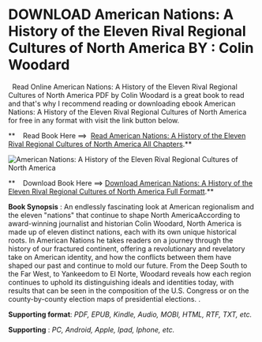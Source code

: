  **DOWNLOAD American Nations: A History of the Eleven Rival Regional Cultures of North America BY : Colin Woodard**
==================================================================================================================

  Read Online American Nations: A History of the Eleven Rival Regional Cultures of North America PDF by Colin Woodard is a great book to read and that's why I recommend reading or downloading ebook American Nations: A History of the Eleven Rival Regional Cultures of North America for free in any format with visit the link button below.

**    Read Book Here ==>  [Read American Nations: A History of the Eleven Rival Regional Cultures of North America All Chapters](https://goodreadbook.site/?book=0143122029).**

![American Nations: A History of the Eleven Rival Regional Cultures of North America](https://i.gr-assets.com/images/S/compressed.photo.goodreads.com/books/1387408181l/13542877.jpg)

**    Download Book Here ==> [Download American Nations: A History of the Eleven Rival Regional Cultures of North America Full Formatt](https://goodreadbook.site/?book=0143122029).**

**Book Synopsis** : An endlessly fascinating look at American regionalism and the eleven "nations" that continue to shape North AmericaAccording to award-winning journalist and historian Colin Woodard, North America is made up of eleven distinct nations, each with its own unique historical roots. In American Nations he takes readers on a journey through the history of our fractured continent, offering a revolutionary and revelatory take on American identity, and how the conflicts between them have shaped our past and continue to mold our future. From the Deep South to the Far West, to Yankeedom to El Norte, Woodard reveals how each region continues to uphold its distinguishing ideals and identities today, with results that can be seen in the composition of the U.S. Congress or on the county-by-county election maps of presidential elections. .

**Supporting format**: _PDF, EPUB, Kindle, Audio, MOBI, HTML, RTF, TXT, etc._

**Supporting** : _PC, Android, Apple, Ipad, Iphone, etc._